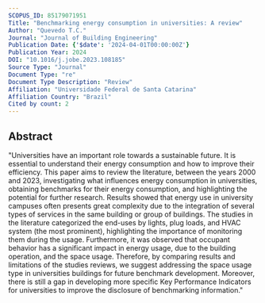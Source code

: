 ```yaml
---
SCOPUS_ID: 85179071951
Title: "Benchmarking energy consumption in universities: A review"
Author: "Quevedo T.C."
Journal: "Journal of Building Engineering"
Publication Date: {'$date': '2024-04-01T00:00:00Z'}
Publication Year: 2024
DOI: "10.1016/j.jobe.2023.108185"
Source Type: "Journal"
Document Type: "re"
Document Type Description: "Review"
Affiliation: "Universidade Federal de Santa Catarina"
Affiliation Country: "Brazil"
Cited by count: 2
---
```


## Abstract
"Universities have an important role towards a sustainable future. It is essential to understand their energy consumption and how to improve their efficiency. This paper aims to review the literature, between the years 2000 and 2023, investigating what influences energy consumption in universities, obtaining benchmarks for their energy consumption, and highlighting the potential for further research. Results showed that energy use in university campuses often presents great complexity due to the integration of several types of services in the same building or group of buildings. The studies in the literature categorized the end-uses by lights, plug loads, and HVAC system (the most prominent), highlighting the importance of monitoring them during the usage. Furthermore, it was observed that occupant behavior has a significant impact in energy usage, due to the building operation, and the space usage. Therefore, by comparing results and limitations of the studies reviews, we suggest addressing the space usage type in universities buildings for future benchmark development. Moreover, there is still a gap in developing more specific Key Performance Indicators for universities to improve the disclosure of benchmarking information."

